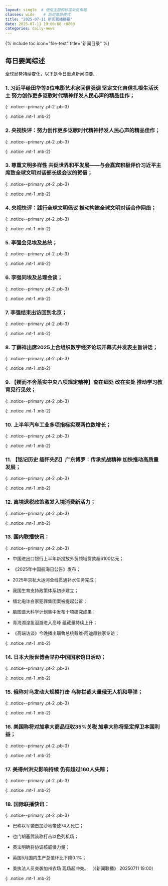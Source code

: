 ```yaml
---
layout: single  # 使用主题的标准单页布局
classes: wide    # 启用宽屏模式
title: "2025-07-11 新闻联播摘要"
date: 2025-07-11 19:00:00 +0800
categories: daily-news
---
```


{% include toc icon="file-text" title="新闻目录" %}
   
## 每日要闻综述

全球局势持续变化，以下是今日重点新闻摘要...

### 1. 习近平给田华等8位电影艺术家回信强调 坚定文化自信扎根生活沃土 努力创作更多讴歌时代精神抒发人民心声的精品佳作； 

{: .notice--primary .pt-2 .pb-3}

{: .notice .mt-1 .mb-2}

### 2. 央视快评：努力创作更多讴歌时代精神抒发人民心声的精品佳作； 

{: .notice--primary .pt-2 .pb-3}

{: .notice .mt-1 .mb-2}

### 3. 尊重文明多样性 共促世界和平发展——与会嘉宾积极评价习近平主席致全球文明对话部长级会议的贺信； 

{: .notice--primary .pt-2 .pb-3}

{: .notice .mt-1 .mb-2}

### 4. 央视快评：践行全球文明倡议 推动构建全球文明对话合作网络； 

{: .notice--primary .pt-2 .pb-3}

{: .notice .mt-1 .mb-2}

### 5. 李强会见埃及总统； 

{: .notice--primary .pt-2 .pb-3}

{: .notice .mt-1 .mb-2}

### 6. 李强同埃及总理会谈； 

{: .notice--primary .pt-2 .pb-3}

{: .notice .mt-1 .mb-2}

### 7. 李强结束出访回到北京； 

{: .notice--primary .pt-2 .pb-3}

{: .notice .mt-1 .mb-2}

### 8. 丁薛祥出席2025上合组织数字经济论坛开幕式并发表主旨讲话； 

{: .notice--primary .pt-2 .pb-3}

{: .notice .mt-1 .mb-2}

### 9. 【锲而不舍落实中央八项规定精神】查在细处 改在实处 推动学习教育见行见效； 

{: .notice--primary .pt-2 .pb-3}

{: .notice .mt-1 .mb-2}

### 10. 上半年汽车工业多项指标实现两位数增长； 

{: .notice--primary .pt-2 .pb-3}

{: .notice .mt-1 .mb-2}

### 11. 【铭记历史 缅怀先烈】广东博罗：传承抗战精神 加快推动高质量发展； 

{: .notice--primary .pt-2 .pb-3}

{: .notice .mt-1 .mb-2}

### 12. 离境退税政策激发入境消费新活力； 

{: .notice--primary .pt-2 .pb-3}

{: .notice .mt-1 .mb-2}

### 13. 国内联播快讯： 

{: .notice--primary .pt-2 .pb-3}

- 中国进出口银行上半年新投放外贸领域贷款超6100亿元；

- 《2025年中国航海日公告》发布；

- 2025年京杭大运河全线贯通补水任务完成；

- 我国生育支持政策体系初步建立；

- 缅北电诈白家犯罪集团案被提起公诉；

- 脑图谱大科学计划集中发布十项研究成果；

- 青海湖湟鱼洄游进入高峰 蕴藏量持续上升；

- 《高端访谈》今晚播出瑙鲁总统戴维·阿迪昂独家专访；

{: .notice .mt-1 .mb-2}

### 14. 日本大阪世博会举办中国国家馆日活动； 

{: .notice--primary .pt-2 .pb-3}

{: .notice .mt-1 .mb-2}

### 15. 俄称对乌发动大规模打击 乌称拦截大量俄无人机和导弹； 

{: .notice--primary .pt-2 .pb-3}

{: .notice .mt-1 .mb-2}

### 16. 美国称将对加拿大商品征收35%关税 加拿大称将坚定捍卫本国利益； 

{: .notice--primary .pt-2 .pb-3}

{: .notice .mt-1 .mb-2}

### 17. 美得州洪灾影响持续 仍有超过160人失踪； 

{: .notice--primary .pt-2 .pb-3}

{: .notice .mt-1 .mb-2}

### 18. 国际联播快讯： 

{: .notice--primary .pt-2 .pb-3}

- 巴称以军袭击加沙地带致74人死亡；

- 也门胡塞武装称打击以色列机场；

- 英法明确将协调核威慑力量；

- 英国5月国内生产总值环比下降0.1%；

- 美执法人员突袭加州农场 现场起冲突。 （《新闻联播》 20250711 19:00）

{: .notice .mt-1 .mb-2}
